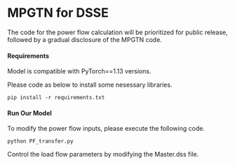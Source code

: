 # MPGTN for DSSE

The code for the power flow calculation will be prioritized for public release, followed by a gradual disclosure of the MPGTN code.

#### Requirements

Model is compatible with PyTorch==1.13 versions.

Please code as below to install some nesessary libraries.

```
pip install -r requirements.txt
```



#### Run Our Model

To modify the power flow inputs, please execute the following code.

```
python PF_transfer.py 
```

Control the load flow parameters by modifying the Master.dss file.
